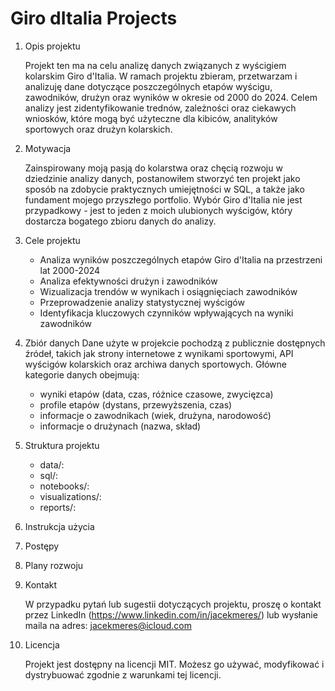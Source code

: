 # Giro dItalia Projects

1. Opis projektu
   
   Projekt ten ma na celu analizę danych związanych z wyścigiem kolarskim Giro d'Italia. W ramach projektu zbieram, przetwarzam i analizuję dane dotyczące poszczególnych etapów wyścigu, zawodników, drużyn oraz wyników w okresie od 2000 do 2024.
   Celem analizy jest zidentyfikowanie trednów, zależności oraz ciekawych wniosków, które mogą być użyteczne dla kibiców, analityków sportowych oraz drużyn kolarskich.
   
2. Motywacja
   
   Zainspirowany moją pasją do kolarstwa oraz chęcią rozwoju w dziedzinie analizy danych, postanowiłem stworzyć ten projekt jako sposób na zdobycie praktycznych umiejętności w SQL, a także jako fundament mojego przyszłego portfolio. Wybór Giro
   d'Italia nie jest przypadkowy - jest to jeden z moich ulubionych wyścigów, który dostarcza bogatego zbioru danych do analizy.
   
3. Cele projektu
   * Analiza wyników poszczególnych etapów Giro d'Italia na przestrzeni lat 2000-2024
   * Analiza efektywności drużyn i zawodników
   * Wizualizacja trendów w wynikach i osiągnięciach zawodników
   * Przeprowadzenie analizy statystycznej wyścigów
   * Identyfikacja kluczowych czynników wpływających na wyniki zawodników
4. Zbiór danych
   Dane użyte w projekcie pochodzą z publicznie dostępnych źródeł, takich jak strony internetowe z wynikami sportowymi, API wyścigów kolarskich oraz archiwa danych sportowych.
   Główne kategorie danych obejmują:
   * wyniki etapów (data, czas, różnice czasowe, zwycięzca)
   * profile etapów (dystans, przewyższenia, czas)
   * informacje o zawodnikach (wiek, drużyna, narodowość)
   * informacje o drużynach (nazwa, skład)
5. Struktura projektu
   * data/:
   * sql/:
   * notebooks/:
   * visualizations/: 
   * reports/: 
6. Instrukcja użycia
7. Postępy
7. Plany rozwoju
9. Kontakt
    
    W przypadku pytań lub sugestii dotyczących projektu, proszę o kontakt przez LinkedIn (https://www.linkedin.com/in/jacekmeres/) lub wysłanie maila na adres: jacekmeres@icloud.com
    
10. Licencja

    Projekt jest dostępny na licencji MIT. Możesz go używać, modyfikować i dystrybuować zgodnie z warunkami tej licencji.
    
